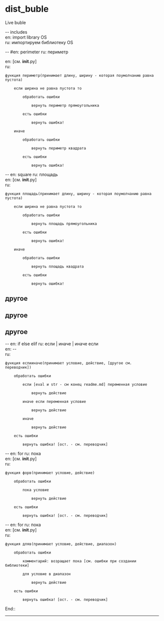 # dist_buble  
Live buble  
  
-- includes  
en: import library OS  
ru: импортируем библиотеку OS  
  
-- #en: perimeter ru: периметр      

en: [см. __init__.py]  
ru:  

	функция периметр(принимает длину, ширину - которая поумолчанию равна пустота)  

		если ширина не равна пустота то  

			обработать ошибки  

				вернуть периметр прямоугольника  

			есть ошибки  

				вернуть ошибка!  

		иначе  

			обработать ошибки  

				вернуть периметр квадрата  

			есть ошибки  

				вернуть ошибка!  
  
-- en: square ru: площадь  
en: [см. __init__.py]  
ru:  

	функция площадь(принимает длину, ширину - которая поумолчанию равна пустота)  
 
		если ширина не равна пустота то  
  
			обработать ошибки  
   
				вернуть площадь прямоугольника  
    
			есть ошибки  
   
				вернуть ошибка!  
    
		иначе  
  
			обработать ошибки  
   
				вернуть площадь квадрата  
    
			есть ошибки  
   
				вернуть ошибка!  
    
  
 ## другое
 ## другое  
 ## другое 
  
-- en: if else elif ru: если | иначе | иначе если  
en: --  
ru:  

	функция еслииначе(принимает условие, действие, [другое см. переводчик])  
 
		обработать ошибки  
  
			если [eval и str - см конец readme.md] переменная условие  
   
				вернуть действие  
    
			иначе если переменная условие  
   
				вернуть действие  
    
			иначе  
   
				вернуть действие  
    
		есть ошибки  
  
			вернуть ошибка! [ост. - см. переводчик] 
   
			  
-- en: for ru: пока  
en: [см. __init__.py]  
ru:  

	функция форв(принимает условие, действие)
 
		обработать ошибки  
  
			пока условие  
   
				вернуть действие  
    
		есть ошибки  
  
			вернуть ошибка! [ост. - см. переводчик]  
   
			
-- en: for ru: пока  
en: [см. __init__.py]  
ru:  

	функция дляв(принимает условие, действие, диапазон)  
 
		обработать ошибки  
  
			комментарий: возращает пока [см. ошибки при создании библиотеки]  
   
			для условие в диапазон  
   
				вернуть действие  
    
		есть ошибки  
  
			вернуть ошибка! [ост. - см. переводчик]  
End::

--------------------------------------------------------  
